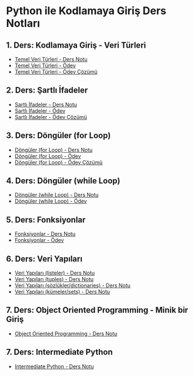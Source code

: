 # Python ile Kodlamaya Giriş Ders Notları

## 1. Ders: Kodlamaya Giriş - Veri Türleri
- <a href="1. Ders - Giriş/1. Kodlamaya Giriş - Veri Türleri.ipynb">Temel Veri Türleri - Ders Notu</a>
- <a href="1. Ders - Giriş/1. Ödev - Kodlamaya Giriş - Veri Türleri.ipynb">Temel Veri Türleri - Ödev</a>
- <a href="1. Ders - Giriş/1. Ödev Çözüm.ipynb">Temel Veri Türleri - Ödev Çözümü</a>

## 2. Ders: Şartlı İfadeler
- <a href="2. Ders - Şartlı İfadeler/2. Şartlı İfadeler (Conditional Statements if-elif-else).ipynb">Şartlı İfadeler - Ders Notu</a>
- <a href="2. Ders - Şartlı İfadeler/Alıştırmalar - 2. Şartlı İfadeler (Conditional Statements if-elif-else)">Şartlı İfadeler - Ödev</a>
- <a href="2. Ders - Şartlı İfadeler/2. Şartlı İfadeler (Conditional Statements if-elif-else).ipynb">Şartlı İfadeler - Ödev Çözümü</a>


## 3. Ders: Döngüler (for Loop)
- <a href="3. Ders - Döngüler (for Loop)\3. Döngüler (for loops).ipynb">Döngüler (for Loop) - Ders Notu</a>
- <a href="3. Ders - Döngüler (for Loop)\Alıştırmalar - 3. Döngüler (for loops).ipynb">Döngüler (for Loop) - Ödev</a>
- <a href="python_giris\3. Ders - Döngüler (for Loop)\[Çözüm] Alıştırmalar - 3. Döngüler (for loops).ipynb">Döngüler (for Loop) - Ödev Çözümü</a>

## 4. Ders: Döngüler (while Loop)
- <a href="python_giris\4. Ders - Döngüler (while Loop)\4. Döngüler (while loop) ve Birtakım Harika İşler.ipynb">Döngüler (while Loop) - Ders Notu</a>
- <a href="python_giris\4. Ders - Döngüler (while Loop)\Alıştırmalar 4. Döngüler (while loops).ipynb">Döngüler (while Loop) - Ödev</a>


## 5. Ders: Fonksiyonlar
- <a href="python_giris\5. Ders - Fonksiyonlar\5. Fonksiyonlara Giriş.ipynb">Fonksiyonlar - Ders Notu</a>
- <a href="python_giris\5. Ders - Fonksiyonlar\Alıştırmalar 5. Fonksiyonlara Giriş.ipynb">Fonksiyonlar - Ödev</a>


## 6. Ders: Veri Yapıları
- <a href="python_giris\6. Ders - Veri Yapıları\6.1. Veri Yapıları - Listeler (Data Structures-Lists).ipynb">Veri Yapıları (listeler) - Ders Notu</a>
- <a href="python_giris\6. Ders - Veri Yapıları\6.2. Veri Yapıları - Tuples (Data Types - Tuples).ipynb">Veri Yapıları (tuples) - Ders Notu</a>
- <a href="python_giris\6. Ders - Veri Yapıları\6.3. Veri Yapıları - Sözlükler (Data Structures - Dictionaries).ipynb">Veri Yapıları (sözlükler/dictionaries) - Ders Notu</a>
- <a href="python_giris\6. Ders - Veri Yapıları\6.4. Veri Yapıları - Kümeler (Data Structures-Sets).ipynb">Veri Yapıları (kümeler/sets) - Ders Notu</a>

## 7. Ders: Object Oriented Programming - Minik bir Giriş
- <a href="python_giris\7. Ders - Object Oriented Programming Giriş\7. Object Oriented Programming Giriş.ipynb">Object Oriented Programming - Ders Notu</a>

## 7. Ders: Intermediate Python
- <a href="python_giris\8. Ders - Intermediate Python\8. Intermediate Python.ipynb">Intermediate Python - Ders Notu</a>
